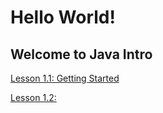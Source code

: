 # Hello World!

## Welcome to Java Intro
[Lesson 1.1: Getting Started](https://hsflores7.github.io/java-currculum/lesson-1.md)

[Lesson 1.2: ]()
